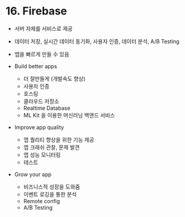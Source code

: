 # 16. Firebase
- 서버 자체를 서비스로 제공
- 데이터 저장, 실시간 데이터 동기화, 사용자 인증, 데이터 분석, A/B Testing
- 앱을 빠르게 만들 수 있음

- Build better apps
    - 더 잘만들게 (개발속도 향상)
    - 사용자 인증
    - 호스팅
    - 클라우드 저장소
    - Realtime Database
    - ML Kit 을 이용한 머신러닝 백앤드 서비스

- Improve app quality
    - 앱 퀄리티 향상을 위한 기능 제공
    - 앱 크래쉬 관찰, 문제 발견
    - 앱 성능 모니터링
    - 테스트

- Grow your app
    - 비즈니스적 성장을 도와줌
    - 이벤트 로깅을 통한 분석
    - Remote config
    - A/B Testing